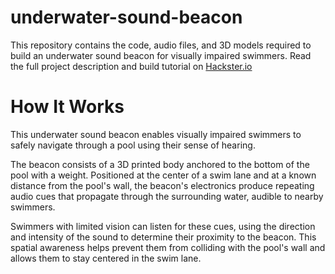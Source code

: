 # underwater-sound-beacon
This repository contains the code, audio files, and 3D models required to build an underwater sound beacon for visually impaired swimmers. Read the full project description and build tutorial on [Hackster.io](https://www.hackster.io/rhammell/underwater-sound-beacons-for-visually-impaired-swimmers-b1aa85)

# How It Works

This underwater sound beacon enables visually impaired swimmers to safely navigate through a pool using their sense of hearing.

The beacon consists of a 3D printed body anchored to the bottom of the pool with a weight. Positioned at the center of a swim lane and at a known distance from the pool's wall, the beacon's electronics produce repeating audio cues that propagate through the surrounding water, audible to nearby swimmers.

Swimmers with limited vision can listen for these cues, using the direction and intensity of the sound to determine their proximity to the beacon. This spatial awareness helps prevent them from colliding with the pool's wall and allows them to stay centered in the swim lane.